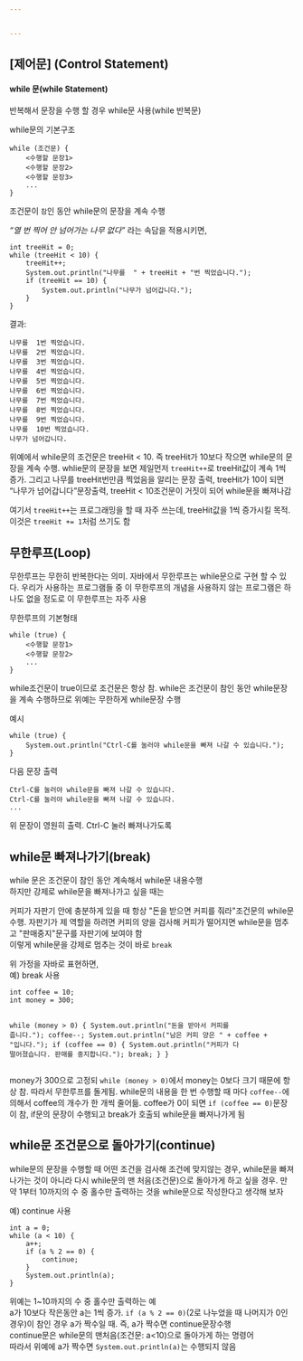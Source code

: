 ```yaml
---


---
```


<h2 id="제어문-control-statement">[제어문] (Control Statement)</h2>
<h4 id="while-문while-statement">while 문(while Statement)</h4>
<p>반복해서 문장을 수행 할 경우 while문 사용(while 반복문)</p>
<p>while문의 기본구조</p>
<pre><code>while (조건문) {
    &lt;수행할 문장1&gt;
    &lt;수행할 문장2&gt;
    &lt;수행할 문장3&gt;
    ...
}
</code></pre>
<p>조건문이 <code>참</code>인 동안 while문의 문장을 계속 수행</p>
<p><em>“열 번 찍어 안 넘어가는 나무 없다”</em>  라는 속담을 적용시키면,</p>
<pre><code>int treeHit = 0;
while (treeHit &lt; 10) {
    treeHit++;
    System.out.println("나무를  " + treeHit + "번 찍었습니다.");
    if (treeHit == 10) {
        System.out.println("나무가 넘어갑니다.");
    }
}
</code></pre>
<p>결과:</p>
<pre><code>나무를  1번 찍었습니다.
나무를  2번 찍었습니다.
나무를  3번 찍었습니다.
나무를  4번 찍었습니다.
나무를  5번 찍었습니다.
나무를  6번 찍었습니다.
나무를  7번 찍었습니다.
나무를  8번 찍었습니다.
나무를  9번 찍었습니다.
나무를  10번 찍었습니다.
나무가 넘어갑니다.
</code></pre>
<p>위예에서 while문의 조건문은 treeHit &lt; 10. 즉 treeHit가 10보다 작으면 while문의 문장을 계속 수행. whlie문의 문장을 보면 제일먼저  <code>treeHit++</code>로 treeHit값이 계속 1씩 증가. 그리고 나무를 treeHit번만큼 찍었음을 알리는 문장 출력, treeHit가 10이 되면 “나무가 넘어갑니다”문장출력, treeHit &lt; 10조건문이 거짓이 되어 while문을 빠져나감</p>
<p>여기서  <code>treeHit++</code>는 프로그래밍을 할 때 자주 쓰는데, treeHit값을 1씩 증가시킬 목적. 이것은 <code>treeHit += 1</code>처럼 쓰기도 함</p>
<h2 id="무한루프loop">무한루프(Loop)</h2>
<p>무한루프는 무한히 반복한다는 의미. 자바에서 무한루프는 while문으로 구현 할 수 있다. 우리가 사용하는 프로그램들 중 이 무한루프의 개념을 사용하지 않는 프로그램은 하나도 없을 정도로 이 무한루프는 자주 사용</p>
<p>무한루프의 기본형태</p>
<pre><code>while (true) {    
    &lt;수행할 문장1&gt;     
    &lt;수행할 문장2&gt;
    ...
}
</code></pre>
<p>while조건문이 true이므로 조건문은 항상 참. while은 조건문이 참인 동안 while문장을 계속 수행하므로 위예는 무한하게 while문장 수행</p>
<p>예시</p>
<pre><code>while (true) {
    System.out.println("Ctrl-C를 눌러야 while문을 빠져 나갈 수 있습니다.");
}
</code></pre>
<p>다음 문장 출력</p>
<pre><code>Ctrl-C를 눌러야 while문을 빠져 나갈 수 있습니다.
Ctrl-C를 눌러야 while문을 빠져 나갈 수 있습니다.
...
</code></pre>
<p>위 문장이 영원히 출력. Ctrl-C 눌러 빠져나가도록</p>
<h2 id="while문-빠져나가기break">while문 빠져나가기(break)</h2>
<p>while 문은 조건문이 참인 동안 계속해서 while문 내용수행<br>
하지만 강제로 while문을 빠져나가고 싶을 때는</p>
<p>커피가 자판기 안에 충분하게 있을 때 항상 "돈을 받으면 커피를 줘라"조건문의 while문 수행. 자판기가 제 역할을 하려면 커피의 양을 검사해 커피가 떨어지면 while문을 멈추고 "판매중지"문구를 자판기에 보여야 함<br>
이렇게 while문을 강제로 멈추는 것이 바로 <code>break</code></p>
<p>위 가정을 자바로 표현하면,<br>
예) break 사용</p>
<pre><code>int coffee = 10;
int money = 300;

while (money &gt; 0) {
    System.out.println("돈을 받아서 커피를 줍니다.");
    coffee--;
    System.out.println("남은 커피 양은 " + coffee + "입니다.");
    if (coffee == 0) {
        System.out.println("커피가 다 떨어졌습니다. 판매를 중지합니다.");
        break;
    }
}
</code></pre>
<p>money가 300으로 고정되  <code>while (money &gt; 0)</code>에서 money는 0보다 크기 때문에 항상 참. 따라서 무한루프를 돌게됨. while문의 내용을 한 번 수행할 때 마다  <code>coffee--</code>에 의해서 coffee의 개수가 한 개씩 줄어듦. coffee가 0이 되면  <code>if (coffee == 0)</code>문장이 참, if문의 문장이 수행되고 break가 호출되 while문을 빠져나가게 됨</p>
<h2 id="while문-조건문으로-돌아가기continue">while문 조건문으로 돌아가기(continue)</h2>
<p>while문의 문장을 수행할 때 어떤 조건을 검사해 조건에 맞지않는 경우, while문을 빠져나가는 것이 아니라 다시 while문의 맨 처음(조건문)으로 돌아가게 하고 싶을 경우. 만약 1부터 10까지의 수 중 홀수만 출력하는 것을 while문으로 작성한다고 생각해 보자</p>
<p>예) continue 사용</p>
<pre><code>int a = 0;
while (a &lt; 10) {
    a++;
    if (a % 2 == 0) {
        continue;
    }
    System.out.println(a);
}
</code></pre>
<p>위예는 1~10까지의 수 중 홀수만 출력하는 예<br>
a가 10보다 작은동안 a는 1씩 증가.  <code>if (a % 2 == 0)</code>(2로 나누었을 때 나머지가 0인 경우)이 참인 경우 a가 짝수일 때. 즉, a가 짝수면 continue문장수행<br>
continue문은 while문의 맨처음(조건문: a&lt;10)으로 돌아가게 하는 명령어<br>
따라서 위예에 a가 짝수면  <code>System.out.println(a)</code>는 수행되지 않음</p>

